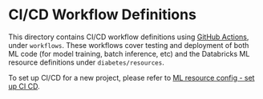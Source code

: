 # CI/CD Workflow Definitions
This directory contains CI/CD workflow definitions using [GitHub Actions](https://docs.github.com/en/actions),
under ``workflows``. These workflows cover testing and deployment of both ML code (for model training, batch inference, etc) and the 
Databricks ML resource definitions under ``diabetes/resources``. 

To set up CI/CD for a new project,
please refer to [ML resource config - set up CI CD](../../diabetes/resources/README.md#set-up-ci-and-cd).
